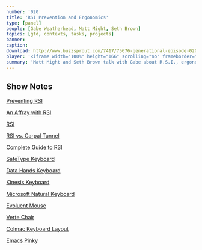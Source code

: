 ```yaml
---
number: '020'
title: 'RSI Prevention and Ergonomics'
type: [panel]
people: [Gabe Weatherhead, Matt Might, Seth Brown]
topics: [gtd, contexts, tasks, projects]
banner: 
caption: 
download: http://www.buzzsprout.com/7417/75676-generational-episode-020.mp3
player: '<iframe width="100%" height="166" scrolling="no" frameborder="no" src="https://w.soundcloud.com/player/?url=https%3A//api.soundcloud.com/tracks/117546354"></iframe>'
summary: 'Matt Might and Seth Brown talk with Gabe about R.S.I., ergonomics and preventative measures. Lots of talk about keyboards, key layouts and making some hard choices.'
---
```


## Show Notes

[Preventing RSI][might]

[An Affray with RSI][drbunsen]

[RSI](http://en.wikipedia.org/wiki/Repetitivestraininjury)

[RSI vs. Carpal Tunnel](http://en.wikipedia.org/wiki/Carpaltunnelsyndrome)

[Complete Guide to RSI](http://www.amazon.com/gp/product/0471388432/ref=as_li_ss_tl?ie=UTF8&tag=duckwing-20&linkCode=as2&camp=217145&creative=399373&creativeASIN=0471388432)

[SafeType Keyboard](http://safetype.com)

[Data Hands Keyboard](http://www.datahand.com)

[Kinesis Keyboard](http://www.kinesis-ergo.com/keyboards.htm)

[Microsoft Natural Keyboard](http://www.amazon.com/gp/product/B000Q6UZBM/ref=as_li_ss_tl?ie=UTF8&tag=duckwing-20&linkCode=as2&camp=217145&creative=399373&creativeASIN=B000Q6UZBM)

[Evoluent Mouse](http://www.evoluent.com)

[Verte Chair](http://rfmseating.com/products/products-by-series/verte-7/22011/)

[Colmac Keyboard Layout](http://colemak.com)

[Emacs Pinky](http://en.wikipedia.org/wiki/Emacs#Emacs_pinky)




[drbunsen]: http://www.drbunsen.org/rsi-affray.html

[might]: http://matt.might.net/articles/preventing-and-managing-rsi/

